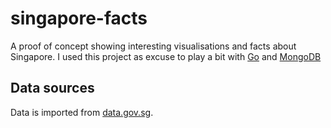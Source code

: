 singapore-facts
===============

A proof of concept showing interesting visualisations and facts about Singapore. I used this project as excuse to play a bit with [Go](https://golang.org) and [MongoDB](http://www.mongodb.org)


Data sources
------------

Data is imported from [data.gov.sg](http://www.data.gov.sg).
